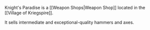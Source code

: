 Knight's Paradise is a [[Weapon Shops|Weapon Shop]] located in the [[Village of Kriegspire]].

It sells intermediate and exceptional-quality hammers and axes.

